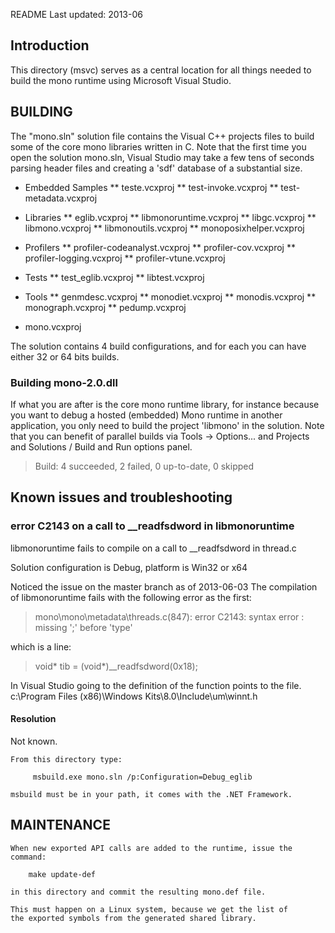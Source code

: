 README					Last updated: 2013-06


Introduction
------------

This directory (msvc) serves as a central location for all things needed to build the mono runtime using Microsoft Visual Studio.

BUILDING
------------

The "mono.sln" solution file contains the Visual C++ projects files to build some of the core mono libraries written in C. Note that the first time you open the solution mono.sln, Visual Studio may take a few tens of seconds parsing header files and creating a 'sdf' database of a substantial size.

* Embedded Samples
** teste.vcxproj
** test-invoke.vcxproj
** test-metadata.vcxproj
* Libraries
** eglib.vcxproj
** libmonoruntime.vcxproj
** libgc.vcxproj
** libmono.vcxproj
** libmonoutils.vcxproj
** monoposixhelper.vcxproj
* Profilers
** profiler-codeanalyst.vcxproj
** profiler-cov.vcxproj
** profiler-logging.vcxproj
** profiler-vtune.vcxproj
* Tests
** test_eglib.vcxproj
** libtest.vcxproj
* Tools
** genmdesc.vcxproj
** monodiet.vcxproj
** monodis.vcxproj
** monograph.vcxproj
** pedump.vcxproj

* mono.vcxproj

The solution contains 4 build configurations, and for each you can have either 32 or 64 bits builds.

### Building mono-2.0.dll

If what you are after is the core mono runtime library, for instance because you want to debug a hosted (embedded) Mono runtime in another application, you only need to build the project 'libmono' in the solution. Note that you can benefit of parallel builds via Tools -> Options... and Projects and Solutions / Build and Run options panel.

> Build: 4 succeeded, 2 failed, 0 up-to-date, 0 skipped


Known issues and troubleshooting
----------------

### error C2143 on a call to __readfsdword in libmonoruntime

libmonoruntime fails to compile on a call to __readfsdword in thread.c

Solution configuration is Debug, platform is Win32 or x64

Noticed the issue on the master branch as of 2013-06-03
The compilation of libmonoruntime fails with the following error as the first:

> mono\mono\metadata\threads.c(847): error C2143: syntax error : missing ';' before 'type'

which is a line:

>	void* tib = (void*)__readfsdword(0x18);

In Visual Studio going to the definition of the function points to the file.
c:\Program Files (x86)\Windows Kits\8.0\Include\um\winnt.h

#### Resolution

Not known.











	From this directory type:

	     msbuild.exe mono.sln /p:Configuration=Debug_eglib

	msbuild must be in your path, it comes with the .NET Framework.

MAINTENANCE
------------

	When new exported API calls are added to the runtime, issue the
	command:

		make update-def

	in this directory and commit the resulting mono.def file.

	This must happen on a Linux system, because we get the list of
	the exported symbols from the generated shared library.

